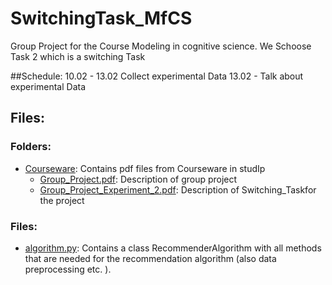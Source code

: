 # SwitchingTask_MfCS
 Group Project for the Course Modeling in cognitive science. We Schoose Task 2 which is a switching Task

##Schedule:
 10.02 - 13.02 Collect experimental Data
 13.02 - Talk about experimental Data
 

## Files: 
### Folders:
* [Courseware](Courseware): Contains pdf files from Courseware in studIp
  * [Group_Project.pdf](Courseware/Group_Project.pdf): Description of group project
  * [Group_Project_Experiment_2.pdf](Courseware/Group_Project_Experiment_2.pdf): Description of Switching_Taskfor the project


### Files:
* [algorithm.py](algorithm.py): Contains a class RecommenderAlgorithm with all methods that are needed for the recommendation algorithm (also data preprocessing etc. ).
